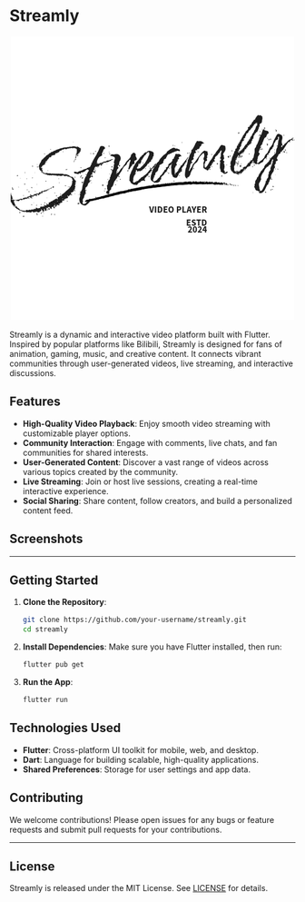 # Streamly

<div align=center>
	<img src="images/logo.png"/>
</div>

Streamly is a dynamic and interactive video platform built with Flutter. Inspired by popular platforms like Bilibili, Streamly is designed for fans of animation, gaming, music, and creative content. It connects vibrant communities through user-generated videos, live streaming, and interactive discussions.

## Features

- **High-Quality Video Playback**: Enjoy smooth video streaming with customizable player options.
- **Community Interaction**: Engage with comments, live chats, and fan communities for shared interests.
- **User-Generated Content**: Discover a vast range of videos across various topics created by the community.
- **Live Streaming**: Join or host live sessions, creating a real-time interactive experience.
- **Social Sharing**: Share content, follow creators, and build a personalized content feed.

## Screenshots

[//]: # (*Insert Screenshots Here*)

---

## Getting Started

1. **Clone the Repository**:
   ```bash
   git clone https://github.com/your-username/streamly.git
   cd streamly
   ```

2. **Install Dependencies**:
   Make sure you have Flutter installed, then run:
   ```bash
   flutter pub get
   ```

3. **Run the App**:
   ```bash
   flutter run
   ```

## Technologies Used

- **Flutter**: Cross-platform UI toolkit for mobile, web, and desktop.
- **Dart**: Language for building scalable, high-quality applications.
- **Shared Preferences**: Storage for user settings and app data.

## Contributing

We welcome contributions! Please open issues for any bugs or feature requests and submit pull requests for your contributions.

---

## License

Streamly is released under the MIT License. See [LICENSE](LICENSE) for details.
